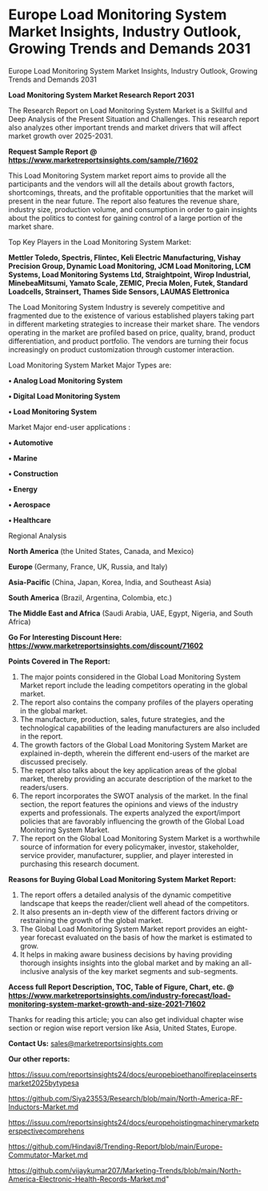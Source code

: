 # Europe Load Monitoring System Market Insights, Industry Outlook, Growing Trends and Demands 2031
Europe Load Monitoring System Market Insights, Industry Outlook, Growing Trends and Demands 2031

<strong>Load Monitoring System Market Research Report 2031</strong>

The Research Report on Load Monitoring System Market is a Skillful and Deep Analysis of the Present Situation and Challenges. This research report also analyzes other important trends and market drivers that will affect market growth over 2025-2031.

<strong>Request Sample Report @ <a href=https://www.marketreportsinsights.com/sample/71602>https://www.marketreportsinsights.com/sample/71602</a></strong>

This Load Monitoring System market report aims to provide all the participants and the vendors will all the details about growth factors, shortcomings, threats, and the profitable opportunities that the market will present in the near future. The report also features the revenue share, industry size, production volume, and consumption in order to gain insights about the politics to contest for gaining control of a large portion of the market share.

Top Key Players in the Load Monitoring System Market:

<strong>Mettler Toledo, Spectris, Flintec, Keli Electric Manufacturing, Vishay Precision Group, Dynamic Load Monitoring, JCM Load Monitoring, LCM Systems, Load Monitoring Systems Ltd, Straightpoint, Wirop Industrial, MinebeaMitsumi, Yamato Scale, ZEMIC, Precia Molen, Futek, Standard Loadcells, Strainsert, Thames Side Sensors, LAUMAS Elettronica</strong>

The Load Monitoring System Industry is severely competitive and fragmented due to the existence of various established players taking part in different marketing strategies to increase their market share. The vendors operating in the market are profiled based on price, quality, brand, product differentiation, and product portfolio. The vendors are turning their focus increasingly on product customization through customer interaction.

Load Monitoring System Market Major Types are:

<strong>• Analog Load Monitoring System

• Digital Load Monitoring System

• Load Monitoring System</strong>

Market Major end-user applications :

<strong>• Automotive

• Marine

• Construction

• Energy

• Aerospace

• Healthcare</strong>

Regional Analysis

</u><strong><b>North America</b></strong> (the United States, Canada, and Mexico)

<strong><b>Europe </b></strong>(Germany, France, UK, Russia, and Italy)

<strong><b>Asia-Pacific</b></strong> (China, Japan, Korea, India, and Southeast Asia)

<strong><b>South America</b></strong> (Brazil, Argentina, Colombia, etc.)

<strong><b>The Middle East and Africa</b></strong> (Saudi Arabia, UAE, Egypt, Nigeria, and South Africa)

<strong>Go For Interesting Discount Here: <a href=https://www.marketreportsinsights.com/discount/71602>https://www.marketreportsinsights.com/discount/71602</a></strong>

<strong>Points Covered in The Report:</strong>
<ol>
  <li>The major points considered in the Global Load Monitoring System Market report include the leading competitors operating in the global market.</li>
  <li>The report also contains the company profiles of the players operating in the global market.</li>
  <li>The manufacture, production, sales, future strategies, and the technological capabilities of the leading manufacturers are also included in the report.</li>
  <li>The growth factors of the Global Load Monitoring System Market are explained in-depth, wherein the different end-users of the market are discussed precisely.</li>
  <li>The report also talks about the key application areas of the global market, thereby providing an accurate description of the market to the readers/users.</li>
  <li>The report incorporates the SWOT analysis of the market. In the final section, the report features the opinions and views of the industry experts and professionals. The experts analyzed the export/import policies that are favorably influencing the growth of the Global Load Monitoring System Market.</li>
  <li>The report on the Global Load Monitoring System Market is a worthwhile source of information for every policymaker, investor, stakeholder, service provider, manufacturer, supplier, and player interested in purchasing this research document.</li>
</ol>
<strong>Reasons for Buying Global Load Monitoring System Market Report:</strong>

<ol>
  <li>The report offers a detailed analysis of the dynamic competitive landscape that keeps the reader/client well ahead of the competitors.</li>
  <li>It also presents an in-depth view of the different factors driving or restraining the growth of the global market.</li>
  <li>The Global Load Monitoring System Market report provides an eight-year forecast evaluated on the basis of how the market is estimated to grow.</li>
  <li>It helps in making aware business decisions by having providing thorough insights insights into the global market and by making an all-inclusive analysis of the key market segments and sub-segments.</li>
</ol>
<strong>Access full Report Description, TOC, Table of Figure, Chart, etc. @ <a href=https://www.marketreportsinsights.com/industry-forecast/load-monitoring-system-market-growth-and-size-2021-71602>https://www.marketreportsinsights.com/industry-forecast/load-monitoring-system-market-growth-and-size-2021-71602</a></strong>


Thanks for reading this article; you can also get individual chapter wise section or region wise report version like Asia, United States, Europe.

<strong>Contact Us:</strong>
sales@marketreportsinsights.com

<strong>Our other reports:</strong>

<a href=https://issuu.com/reportsinsights24/docs/europebioethanolfireplaceinsertsmarket2025bytypesa>https://issuu.com/reportsinsights24/docs/europebioethanolfireplaceinsertsmarket2025bytypesa</a>

<a href=https://github.com/Siya23553/Research/blob/main/North-America-RF-Inductors-Market.md>https://github.com/Siya23553/Research/blob/main/North-America-RF-Inductors-Market.md</a>

<a href=https://issuu.com/reportsinsights24/docs/europehoistingmachinerymarketperspectivecomprehens>https://issuu.com/reportsinsights24/docs/europehoistingmachinerymarketperspectivecomprehens</a>

<a href=https://github.com/Hindavi8/Trending-Report/blob/main/Europe-Commutator-Market.md>https://github.com/Hindavi8/Trending-Report/blob/main/Europe-Commutator-Market.md</a>

<a href=https://github.com/vijaykumar207/Marketing-Trends/blob/main/North-America-Electronic-Health-Records-Market.md>https://github.com/vijaykumar207/Marketing-Trends/blob/main/North-America-Electronic-Health-Records-Market.md</a>"
